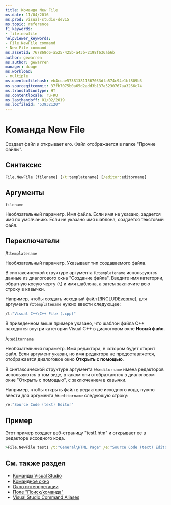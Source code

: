 ```yaml
---
title: Команда New File
ms.date: 11/04/2016
ms.prod: visual-studio-dev15
ms.topic: reference
f1_keywords:
- file.newfile
helpviewer_keywords:
- File.NewFile command
- New File command
ms.assetid: 767868d6-a525-425b-a43b-2198f636ab6b
author: gewarren
ms.author: gewarren
manager: douge
ms.workload:
- multiple
ms.openlocfilehash: eb4ccae573813811567033dfa574c94e1bf809b3
ms.sourcegitcommit: 37fb7075b0a65d2add3b137a5230767aa3266c74
ms.translationtype: HT
ms.contentlocale: ru-RU
ms.lasthandoff: 01/02/2019
ms.locfileid: "53932120"
---
```

# <a name="new-file-command"></a>Команда New File
Создает файл и открывает его. Файл отображается в папке "Прочие файлы".

## <a name="syntax"></a>Синтаксис

```cmd
File.NewFile [filename] [/t:templatename] [/editor:editorname]
```

## <a name="arguments"></a>Аргументы
 `filename`

 Необязательный параметр. Имя файла. Если имя не указано, задается имя по умолчанию. Если не указано имя шаблона, создается текстовый файл.

## <a name="switches"></a>Переключатели
 /t:`templatename`

 Необязательный параметр. Указывает тип создаваемого файла.

 В синтаксической структуре аргумента /t:`templatename` используются данные из диалогового окна "Создание файла". Введите имя категории, обратную косую черту (`\`) и имя шаблона, а затем заключите всю строку в кавычки.

 Например, чтобы создать исходный файл [!INCLUDE[vcprvc](../../code-quality/includes/vcprvc_md.md)], для аргумента /t:`templatename` нужно ввести следующее:

```cmd
/t:"Visual C++\C++ File (.cpp)"
```

 В приведенном выше примере указано, что шаблон файла C++ находится внутри категории Visual C++ в диалоговом окне **Новый файл**.

 /e:`editorname`

 Необязательный параметр. Имя редактора, в котором будет открыт файл. Если аргумент указан, но имя редактора не предоставляется, отображается диалоговое окно **Открыть с помощью**.

 В синтаксической структуре аргумента /e:`editorname` имена редакторов используются в том виде, в каком они отображаются в диалоговом окне "Открыть с помощью", с заключением в кавычки.

 Например, чтобы открыть файл в редакторе исходного кода, нужно ввести для аргумента /e:`editorname` следующую строку:

```cmd
/e:"Source Code (text) Editor"
```

## <a name="example"></a>Пример
 Этот пример создает веб-страницу "test1.htm" и открывает ее в редакторе исходного кода.

```cmd
>File.NewFile test1 /t:"General\HTML Page" /e:"Source Code (text) Editor"
```

## <a name="see-also"></a>См. также раздел

- [Команды Visual Studio](../../ide/reference/visual-studio-commands.md)
- [Командное окно](../../ide/reference/command-window.md)
- [Окно интерпретации](../../ide/reference/immediate-window.md)
- [Поле "Поиск/команда"](../../ide/find-command-box.md)
- [Visual Studio Command Aliases](../../ide/reference/visual-studio-command-aliases.md)